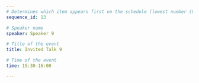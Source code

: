 ```yaml
---
# Determines which item appears first on the schedule (lowest number (0) appears first)
sequence_id: 13

# Speaker name
speaker: Speaker 9

# Title of the event
title: Invited Talk 9

# Time of the event
time: 15:30-16:00

---
```

